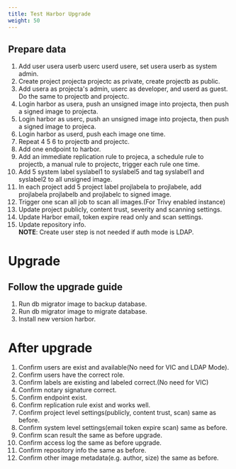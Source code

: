 ```yaml
---
title: Test Harbor Upgrade
weight: 50
---
```


## Prepare data  
1. Add user usera userb userc userd usere, set usera userb as system admin.  
2. Create project projecta projectc as private, create projectb as public.  
3. Add usera as projecta's admin, userc as developer, and userd as guest. Do the same to projectb and projectc.  
4. Login harbor as usera, push an unsigned image into projecta, then push a signed image to projecta.
5. Login harbor as userc, push an unsigned image into projecta, then push a signed image to projeca.
6. Login harbor as userd, push each image one time.   
7. Repeat 4 5 6 to projectb and projectc.
8. Add one endpoint to harbor.  
9. Add an immediate replication rule to projeca, a schedule rule to projectb, a manual rule to projectc, trigger each rule one time.  
10. Add 5 system label syslabel1 to syslabel5 and tag syslabel1 and syslabel2 to all unsigned image.    
11. In each project add 5 project label projlabela to projlabele, add projlabela projlabelb and projlabelc to signed image.
12. Trigger one scan all job to scan all images.(For Trivy enabled instance)  
13. Update project publicly, content trust, severity and scanning settings.
14. Update Harbor email, token expire read only and scan settings.  
15. Update repository info.   
**NOTE**: Create user step is not needed if auth mode is LDAP.  

# Upgrade

## Follow the upgrade guide  
1. Run db migrator image to backup database.
2. Run db migrator image to migrate database.
3. Install new version harbor.

# After upgrade  

1. Confirm users are exist and available(No need for VIC and LDAP Mode).  
2. Confirm users have the correct role.  
3. Confirm labels are existing and labeled correct.(No need for VIC)  
4. Confirm notary signature correct.  
5. Confirm endpoint exist.  
6. Confirm replication rule exist and works well.  
7. Confirm project level settings(publicly, content trust, scan) same as before.  
8. Confirm system level settings(email token expire scan) same as before.  
9. Confirm scan result the same as before upgrade.  
10. Confirm access log the same as before upgrade.  
11. Confirm repository info the same as before.  
12. Confirm other image metadata(e.g. author, size) the same as before.
